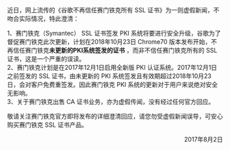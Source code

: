 近日，网上流传的《谷歌不再信任赛门铁克所有 SSL 证书》为一则虚假新闻，不吻合实际情况，特此澄清：

1、赛门铁克（Symantec） SSL 证书签发 PKI 系统将要进行安全升级，谷歌为了督促赛门铁克此次更新，计划在2018年10月23日 Chrome70 版本发布开始，不再信任赛门铁克**未更新的PKI系统签发的证书** ，而非不信任赛门铁克所有的 SSL 证书，这是一个严重的误读。  
2、赛门铁克计划是在2017年12月1日启用全新版 PKI 认证系统。2017年12月1日之前签发的 SSL 证书，由未更新的 PKI 系统签发且有效期超过2018年10月23日，会对客户免费重签发。因此赛门铁克 PKI 系统的更新对于用户来说绝对安全无影响。  
3、关于赛门铁克出售 CA 证书业务，亦为虚假传闻，没有经过任何官方回应。    

敬请关注赛门铁克官方即将发布的详细澄清回应，请您勿受虚假新闻误导，可安心购买赛门铁克 SSL 证书产品。

<p align="right">2017年8月2日</p>                     
